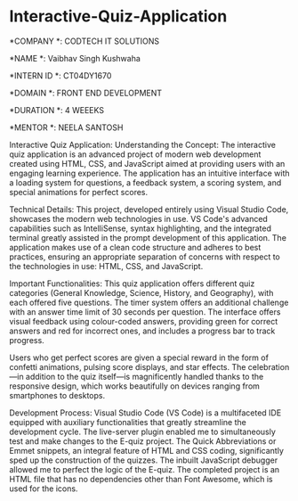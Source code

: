 # Interactive-Quiz-Application

*COMPANY *: CODTECH IT SOLUTIONS

*NAME *: Vaibhav Singh Kushwaha

*INTERN ID *: CT04DY1670

*DOMAIN *: FRONT END DEVELOPMENT

*DURATION *: 4 WEEEKS

*MENTOR *: NEELA SANTOSH


Interactive Quiz Application: Understanding the Concept:
The interactive quiz application is an advanced project of modern web development created using HTML, CSS, and JavaScript aimed at providing users with an engaging learning experience. The application has an intuitive interface with a loading system for questions, a feedback system, a scoring system, and special animations for perfect scores.

Technical Details:
This project, developed entirely using Visual Studio Code, showcases the modern web technologies in use. VS Code's advanced capabilities such as IntelliSense, syntax highlighting, and the integrated terminal greatly assisted in the prompt development of this application. The application makes use of a clean code structure and adheres to best practices, ensuring an appropriate separation of concerns with respect to the technologies in use: HTML, CSS, and JavaScript. 

Important Functionalities:
This quiz application offers different quiz categories (General Knowledge, Science, History, and Geography), with each offered five questions. The timer system offers an additional challenge with an answer time limit of 30 seconds per question. The interface offers visual feedback using colour-coded answers, providing green for correct answers and red for incorrect ones, and includes a progress  bar to track progress.

Users who get perfect scores are given a special reward in the form of confetti animations, pulsing score displays, and star effects. The celebration—in addition to the quiz itself—is magnificently handled thanks to the responsive design, which works beautifully on devices ranging from smartphones to desktops. 

Development Process:
Visual Studio Code (VS Code) is a multifaceted IDE equipped with auxiliary functionalities that greatly streamline the development cycle. The live-server plugin enabled me to simultaneously test and make changes to the E-quiz project. The Quick Abbreviations or Emmet snippets, an integral feature of HTML and CSS coding, significantly sped up the construction of the quizzes. The inbuilt JavaScript debugger allowed me to perfect the logic of the E-quiz. The completed project is an HTML file that has no dependencies other than Font Awesome, which is used for the icons.
